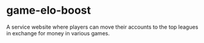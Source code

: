 # game-elo-boost
A service website where players can move their accounts to the top leagues in exchange for money in various games.
